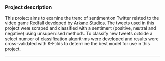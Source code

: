 ### <p>Project description</p>
This project aims to examine the trend of sentiment on Twitter related to the video game Redfall developed by
[Arkane Studios](https://bethesda.net/en/game/redfall).
The tweets used in this project were scraped and classified with a sentiment (positive, neutral and negative) using unsupervised methods.
To classify new tweets outside a select number of classification algorithms were developed and results were cross-validated with K-Folds to
determine the best model for use in this project. 
___
